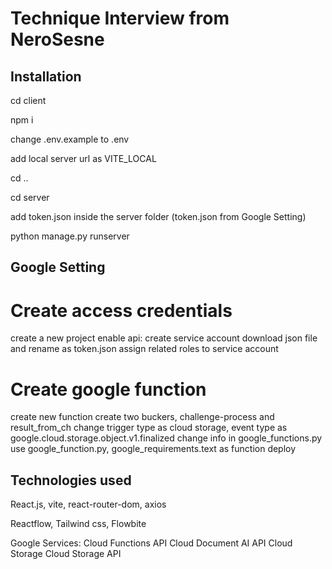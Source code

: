# Technique Interview from NeroSesne

## Installation

cd client

npm i 

change .env.example to .env

add local server url as VITE_LOCAL



cd ..

cd server

add token.json inside the server folder (token.json from Google Setting)

python manage.py runserver

## Google Setting

# Create access credentials

create a new project
enable api:
create service account
download json file and rename as token.json
assign related roles to service account

# Create google function

create new function
create two buckers, challenge-process and result_from_ch
change trigger type as cloud storage, event type as google.cloud.storage.object.v1.finalized
change info in google_functions.py
use google_function.py, google_requirements.text as function
deploy

## Technologies used

React.js, vite, react-router-dom, axios

Reactflow, Tailwind css, Flowbite

Google Services:
Cloud Functions API
Cloud Document AI API
Cloud Storage
Cloud Storage API
